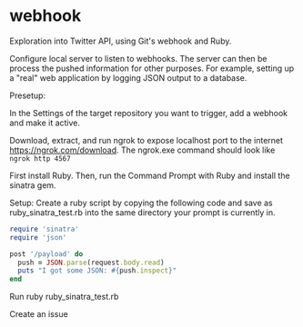 # webhook
Exploration into Twitter API, using Git's webhook and Ruby.

Configure local server to listen to webhooks. The server can then be process the pushed information for other purposes. For example, setting up a "real" web application by logging JSON output to a database.

Presetup:

In the Settings of the target repository you want to trigger, add a webhook and make it active.

Download, extract, and run ngrok to expose localhost port to the internet https://ngrok.com/download. The ngrok.exe command should look like ```ngrok http 4567 ```

First install Ruby. Then, run the Command Prompt with Ruby and install the sinatra gem.

Setup:
Create a ruby script by copying the following code and save as ruby_sinatra_test.rb into the same directory your prompt is currently in.
```ruby
require 'sinatra'
require 'json'

post '/payload' do
  push = JSON.parse(request.body.read)
  puts "I got some JSON: #{push.inspect}"
end
```

Run ruby ruby_sinatra_test.rb

Create an issue
